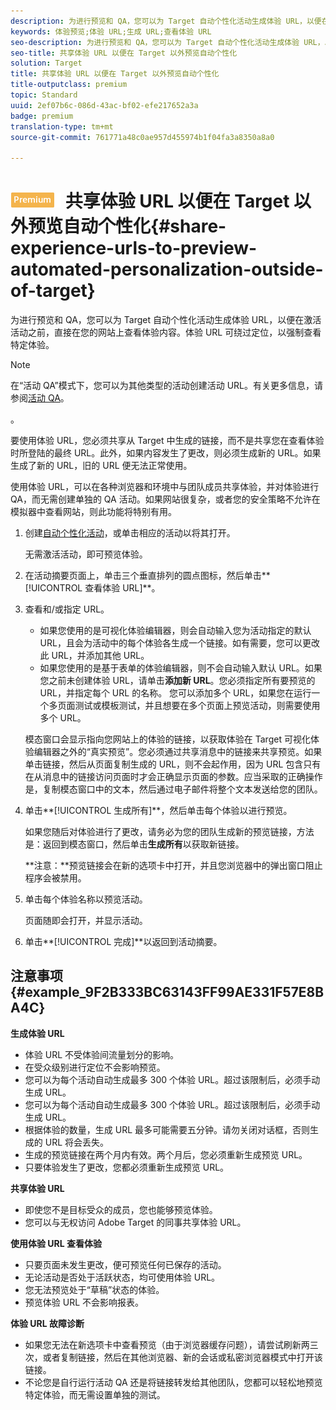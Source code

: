 ```yaml
---
description: 为进行预览和 QA，您可以为 Target 自动个性化活动生成体验 URL，以便在激活活动之前，直接在您的网站上查看体验内容。体验 URL 可绕过定位，以强制查看特定体验。
keywords: 体验预览;体验 URL;生成 URL;查看体验 URL
seo-description: 为进行预览和 QA，您可以为 Target 自动个性化活动生成体验 URL，以便在激活活动之前，直接在您的网站上查看体验内容。体验 URL 可绕过定位，以强制查看特定体验。
seo-title: 共享体验 URL 以便在 Target 以外预览自动个性化
solution: Target
title: 共享体验 URL 以便在 Target 以外预览自动个性化
title-outputclass: premium
topic: Standard
uuid: 2ef07b6c-086d-43ac-bf02-efe217652a3a
badge: premium
translation-type: tm+mt
source-git-commit: 761771a48c0ae957d455974b1f04fa3a8350a8a0

---
```



# ![PREMIUM](/help/assets/premium.png) 共享体验 URL 以便在 Target 以外预览自动个性化{#share-experience-urls-to-preview-automated-personalization-outside-of-target}

为进行预览和 QA，您可以为 Target 自动个性化活动生成体验 URL，以便在激活活动之前，直接在您的网站上查看体验内容。体验 URL 可绕过定位，以强制查看特定体验。

>[!NOTE]
>
>在“活动 QA”模式下，您可以为其他类型的活动创建活动 URL。有关更多信息，请参阅[活动 QA](../../c-activities/c-activity-qa/activity-qa.md#concept_9329EF33DE7D41CA9815C8115DBC4E40)。

。

要使用体验 URL，您必须共享从 Target 中生成的链接，而不是共享您在查看体验时所登陆的最终 URL。此外，如果内容发生了更改，则必须生成新的 URL。如果生成了新的 URL，旧的 URL 便无法正常使用。

使用体验 URL，可以在各种浏览器和环境中与团队成员共享体验，并对体验进行 QA，而无需创建单独的 QA 活动。如果网站很复杂，或者您的安全策略不允许在模拟器中查看网站，则此功能将特别有用。

1. 创建[自动个性化活动](../../c-activities/t-automated-personalization/create-ap-activity.md#task_8AAF837796D74CF893CA2F88BA1491C9)，或单击相应的活动以将其打开。

   无需激活活动，即可预览体验。
1. 在活动摘要页面上，单击三个垂直排列的圆点图标，然后单击**[!UICONTROL 查看体验 URL]**。
1. 查看和/或指定 URL。

   * 如果您使用的是可视化体验编辑器，则会自动输入您为活动指定的默认 URL，且会为活动中的每个体验各生成一个链接。如有需要，您可以更改此 URL，并添加其他 URL。
   * 如果您使用的是基于表单的体验编辑器，则不会自动输入默认 URL。如果您之前未创建体验 URL，请单击**添加新 URL**。您必须指定所有要预览的 URL，并指定每个 URL 的名称。
   您可以添加多个 URL，如果您在运行一个多页面测试或模板测试，并且想要在多个页面上预览活动，则需要使用多个 URL。

   模态窗口会显示指向您网站上的体验的链接，以获取体验在 Target 可视化体验编辑器之外的“真实预览”。您必须通过共享消息中的链接来共享预览。如果单击链接，然后从页面复制生成的 URL，则不会起作用，因为 URL 包含只有在从消息中的链接访问页面时才会正确显示页面的参数。应当采取的正确操作是，复制模态窗口中的文本，然后通过电子邮件将整个文本发送给您的团队。
1. 单击**[!UICONTROL 生成所有]**，然后单击每个体验以进行预览。

   如果您随后对体验进行了更改，请务必为您的团队生成新的预览链接，方法是：返回到模态窗口，然后单击**生成所有**以获取新链接。

   **注意：**预览链接会在新的选项卡中打开，并且您浏览器中的弹出窗口阻止程序会被禁用。

1. 单击每个体验名称以预览活动。

   页面随即会打开，并显示活动。
1. 单击**[!UICONTROL 完成]**以返回到活动摘要。

## 注意事项 {#example_9F2B333BC63143FF99AE331F57E8BA4C}

**生成体验 URL**

* 体验 URL 不受体验间流量划分的影响。
* 在受众级别进行定位不会影响预览。
* 您可以为每个活动自动生成最多 300 个体验 URL。超过该限制后，必须手动生成 URL。
* 您可以为每个活动自动生成最多 300 个体验 URL。超过该限制后，必须手动生成 URL。
* 根据体验的数量，生成 URL 最多可能需要五分钟。请勿关闭对话框，否则生成的 URL 将会丢失。
* 生成的预览链接在两个月内有效。两个月后，您必须重新生成预览 URL。
* 只要体验发生了更改，您都必须重新生成预览 URL。

**共享体验 URL**

* 即使您不是目标受众的成员，您也能够预览体验。
* 您可以与无权访问 Adobe Target 的同事共享体验 URL。

**使用体验 URL 查看体验**

* 只要页面未发生更改，便可预览任何已保存的活动。
* 无论活动是否处于活跃状态，均可使用体验 URL。
* 您无法预览处于“草稿”状态的体验。
* 预览体验 URL 不会影响报表。

**体验 URL 故障诊断**

* 如果您无法在新选项卡中查看预览（由于浏览器缓存问题），请尝试刷新两三次，或者复制链接，然后在其他浏览器、新的会话或私密浏览器模式中打开该链接。
* 不论您是自行运行活动 QA 还是将链接转发给其他团队，您都可以轻松地预览特定体验，而无需设置单独的测试。


